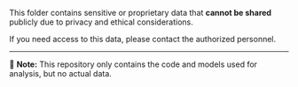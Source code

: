 This folder contains sensitive or proprietary data that **cannot be shared** publicly due to privacy and ethical considerations.

If you need access to this data, please contact the authorized personnel.

---
📌 **Note:** This repository only contains the code and models used for analysis, but no actual data.
